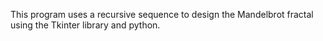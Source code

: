 This program uses a recursive sequence to design the Mandelbrot fractal using the Tkinter library and python.
